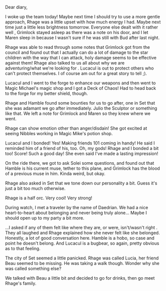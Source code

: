 Dear diary,

I woke up the team today! Maybe next time I should try to use a more gentle
approach, Rhage was a little upset with how much energy I had. Maybe next time
just a little less brightness tomorrow. Everyone else dealt with it rather well
, Grimlock stayed asleep as there was a note on his door, and I let Maren sleep
in because I wasn't sure if he was still with Bud after last night.

Rhage was able to read through some notes that Grimlock got from the council
and found out that I actually can do a lot of damage to the star children with
the way that I can attack, holy damage seems to be effective against them!
Rhage also talked to us all about why we are adventuring/what we're looking for
. Lucacul is out to protect others who can't protect themselves. I of course am
out for a great story to tell ;). 

Lucacul and I went to the forge to enhance our weapons and then went to Magic
Michael's magic shop and I got a Deck of Chaos! Had to head back to the forge
for my better shield, though. 

Rhage and Hamble found some bounties for us to go after, one in Set that she
was adamant we go after immediately. Julio the Sculptor or something like that.
We left a note for Grimlock and Maren so they knew where we went.

Rhage can show emotion other than anger/disdain! She got excited at seeing
Nibbles working in Magic Mike's potion shop.

Lucacul and I bonded! Yes! Making friends 101 coming in handy! He said I
reminded him of a friend of his, too. Oh, my gods! Rhage and I bonded a bit
too! Score! Such a good day! She even said I've made a lasting impression!

On the ride there, we got to ask Solei some questions, and found out that
Hamble is his current muse, tether to this plane, and Grimlock has the blood of
a previous muse in him. Kinda weird, but okay.

Rhage also asked in Set that we tone down our personality a bit. Guess it's
just a bit too much otherwise. 

Rhage is a half orc. Very cool! Very strong!

During watch, I met a traveler by the name of Daedrian. We had a nice
heart-to-heart about belonging and never being truly alone... Maybe I should
open up to my party a bit more.

...I asked if any of them felt like where they are, or were, isn't/wasn't right
. They all laughed and Rhage explained how she never felt like she belonged.
Honestly, a lot of good conversation here. Hamble is a hobo, so case and point
he doesn't belong. And Lucacul is a bugbear, so again, pretty obvious as to
that feeling.

The city of Set seemed a little panicked. Rhage was called Lucia, her friend
Beau seemed to be missing. He was taking a walk though. Wonder why she was
called something else?

We talked with Beau a little bit and decided to go for drinks, then go meet
Rhage's family. 
